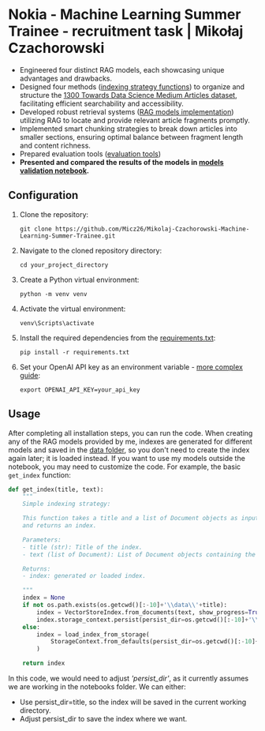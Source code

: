 # Nokia - Machine Learning Summer Trainee - recruitment task | Mikołaj Czachorowski

- Engineered four distinct RAG models, each showcasing unique advantages and drawbacks.
- Designed four methods ([indexing strategy functions](source/index_utils.py)) to organize and structure the [1300 Towards Data Science Medium Articles dataset](https://www.kaggle.com/datasets/meruvulikith/1300-towards-datascience-medium-articles-dataset), facilitating efficient searchability and accessibility.
- Developed robust retrieval systems ([RAG models implementation](source/rag_model.py)) utilizing RAG to locate and provide relevant article fragments promptly.
- Implemented smart chunking strategies to break down articles into smaller sections, ensuring optimal balance between fragment length and content richness.
- Prepared evaluation tools ([evaluation tools](source/eval_utils.py))
- **Presented and compared the results of the models in [models validation notebook](notebooks/model_validation.ipynb).**

## Configuration

1. Clone the repository:
    
    ```
    git clone https://github.com/Micz26/Mikolaj-Czachorowski-Machine-Learning-Summer-Trainee.git
    ```

2. Navigate to the cloned repository directory:
    ```
    cd your_project_directory
    ```

3. Create a Python virtual environment:
    ```
    python -m venv venv
    ```
4. Activate the virtual environment:

    ```
    venv\Scripts\activate
    ```
5. Install the required dependencies from the [requirements.txt](requirements.txt):
   ```
   pip install -r requirements.txt
   ```
6. Set your OpenAI API key as an environment variable - [more complex guide](https://docs.llamaindex.ai/en/stable/getting_started/starter_example/):
    ```
    export OPENAI_API_KEY=your_api_key
    ```
## Usage

After completing all installation steps, you can run the code. When creating any of the RAG models provided by me, indexes are generated for different models and saved in the [data folder](data/), so you don't need to create the index again later; it is loaded instead. If you want to use my models outside the notebook, you may need to customize the code. For example, the basic `get_index` function:

```python
def get_index(title, text):
    """
    Simple indexing strategy: 

    This function takes a title and a list of Document objects as input, 
    and returns an index. 

    Parameters:
    - title (str): Title of the index.
    - text (list of Document): List of Document objects containing the text data.

    Returns:
    - index: generated or loaded index.

    """
    index = None
    if not os.path.exists(os.getcwd()[:-10]+'\\data\\'+title):
        index = VectorStoreIndex.from_documents(text, show_progress=True)
        index.storage_context.persist(persist_dir=os.getcwd()[:-10]+'\\data\\'+title)   
    else:
        index = load_index_from_storage(
            StorageContext.from_defaults(persist_dir=os.getcwd()[:-10]+'\\data\\'+title)
        )

    return index
```
In this code, we would need to adjust _'persist_dir'_, as it currently assumes we are working in the notebooks folder. We can either:

- Use persist_dir=title, so the index will be saved in the current working directory.
- Adjust persist_dir to save the index where we want.

